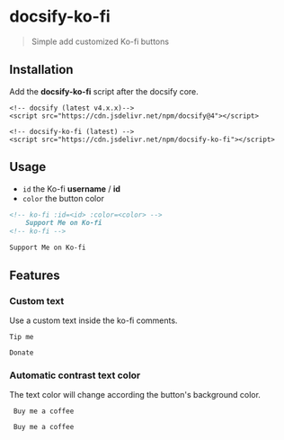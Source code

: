 # docsify-ko-fi

> Simple add customized Ko-fi buttons

<!-- panels:start -->

<!-- div:title-panel -->

## Installation

Add the **docsify-ko-fi** script after the docsify core.

```haml
<!-- docsify (latest v4.x.x)-->
<script src="https://cdn.jsdelivr.net/npm/docsify@4"></script>

<!-- docsify-ko-fi (latest) -->
<script src="https://cdn.jsdelivr.net/npm/docsify-ko-fi"></script>
```

## Usage

- `id` the Ko-fi **username** / **id**
- `color` the button color

<!-- div:left-panel -->

```markdown
<!-- ko-fi :id=<id> :color=<color> -->
    Support Me on Ko-fi
<!-- ko-fi -->
```

<!-- div:right-panel -->

<!-- ko-fi :id=fcannizzaro :color=#1599d6 -->
    Support Me on Ko-fi
<!-- ko-fi -->

<!-- panels:end -->

## Features

<!-- panels:start -->

<!-- div:left-panel -->

### Custom text

Use a custom text inside the ko-fi comments.

<!-- div:right-panel -->

<!-- ko-fi :id=fcannizzaro :color=#e0123b -->
    Tip me
<!-- ko-fi -->

<!-- ko-fi :id=fcannizzaro :color=#794bc4 -->
    Donate
<!-- ko-fi -->

<!-- panels:end -->

<!-- panels:start -->

<!-- div:left-panel -->

### Automatic contrast text color

The text color will change according the button's background color.

<!-- div:right-panel -->

<!-- ko-fi :id=fcannizzaro :color=#ffffff -->
     Buy me a coffee
<!-- ko-fi -->

<!-- ko-fi :id=fcannizzaro :color=#000000 -->
     Buy me a coffee
<!-- ko-fi -->

<!-- panels:end -->

